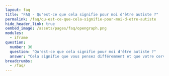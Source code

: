 ```yaml
---
layout: faq
title: "FAQ - Qu'est-ce que cela signifie pour moi d'être autiste ?"
permalink: /faq/qu-est-ce-que-cela-signifie-pour-moi-d-etre-autiste
hide_header_link: true
oembed_image: /assets/pages/faq/opengraph.png
modules:
  - iframe
question: 
  number: 36
  question: "Qu'est-ce que cela signifie pour moi d'être autiste ?"
  answer: "Cela signifie que vous pensez différemment et que votre cerveau se développe différemment des autres gens. Être autiste et seulement une partie de qui vous êtes. La façon dont vous pensez change tout mais vous avez quand même une personnalité, des compétences, des forces qui vont au-delà de votre handicap. L'autisme présente des difficultés dans beaucoup de domaines du quotidien, des interactions sociales à la façon dont vous communiquez avec les autres à la façon dont vous faites face à l'environnement sensoriel. L'autisme peut également vous apporter des compétences dans les domaines auxquels vous vous intéressez, une capacité à voir ce que d'autres ne voient pas et un sens de l'honnêteté et de la loyauté. La vie en étant autiste signifie que vous aurez besoin d'aide dans certains domaines mais cela ne signifie pas que vous ne pouvez pas atteindre votre plein potentiel ou que vous ne pouvez pas contribuez à la société et vivre une vie heureuse !"
breadcrumbs:
  - /faq/
---
```


